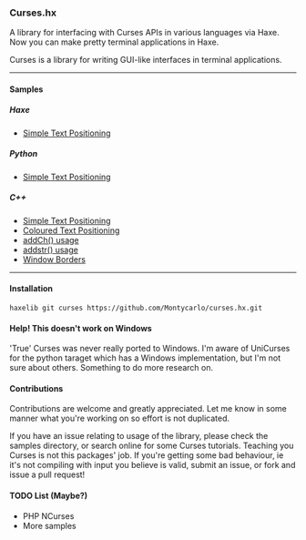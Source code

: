 
### Curses.hx  
A library for interfacing with Curses APIs in various languages via Haxe.  
Now you can make pretty terminal applications in Haxe.    

Curses is a library for writing GUI-like interfaces in terminal applications.  

---

#### Samples
##### Haxe
+ [Simple Text Positioning](samples/haxe/01-simple)   

##### Python
+ [Simple Text Positioning](samples/py/01-simple)   

##### C++
+ [Simple Text Positioning](samples/cpp/01-simple)  
+ [Coloured Text Positioning](samples/cpp/02-simple-color)  
+ [addCh() usage](samples/cpp/03-addch)  
+ [addstr() usage](samples/cpp/04-addstr)  
+ [Window Borders](samples/cpp/05-border)  

----

#### Installation
```
haxelib git curses https://github.com/Montycarlo/curses.hx.git 
```

#### Help! This doesn't work on Windows  
'True' Curses was never really ported to Windows. I'm aware of UniCurses for the python taraget which has a Windows implementation, but I'm not sure about others. Something to do more research on.     

#### Contributions  
Contributions are welcome and greatly appreciated. Let me know in some manner what you're working on so effort is not duplicated.  

If you have an issue relating to usage of the library, please check the samples directory, or search online for some Curses tutorials. Teaching you Curses is not this packages' job. If you're getting some bad behaviour, ie it's not compiling with input you believe is valid, submit an issue, or fork and issue a pull request!

#### TODO List (Maybe?)
+ PHP NCurses
+ More samples
